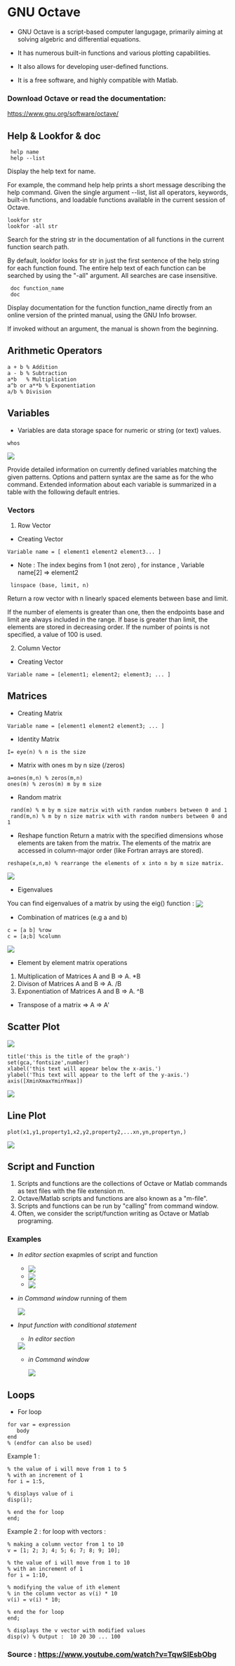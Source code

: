 # GNU Octave

- GNU Octave is a script-based computer langugage, primarily aiming at solving algebric and differential equations.

- It has numerous built-in functions and various plotting capabilities.

- It also allows for developing user-defined functions.

- It is a free software, and highly compatible with Matlab.

### Download Octave or read the documentation:

https://www.gnu.org/software/octave/

## Help & Lookfor & doc

```
 help name
 help --list
 ```

Display the help text for name.

For example, the command help help prints a short message describing the help command.
Given the single argument --list, list all operators, keywords, built-in functions, and loadable functions available in the current session of Octave. 

```
lookfor str
lookfor -all str 
```

Search for the string str in the documentation of all functions in the current function search path.

By default, lookfor looks for str in just the first sentence of the help string for each function found. The entire help text of each function can be searched by using the "-all" argument. All searches are case insensitive. 

```
 doc function_name
 doc
```
Display documentation for the function function_name directly from an online version of the printed manual, using the GNU Info browser.

If invoked without an argument, the manual is shown from the beginning. 

## Arithmetic Operators
```
a + b % Addition
a - b % Subtraction
a*b   % Multiplication
a^b or a**b % Exponentiation
a/b % Division
```
## Variables 
- Variables are data storage space for numeric or string (or text) values.

```
whos
```

<img src="./images/who.whos.png" align="center"/>

Provide detailed information on currently defined variables matching the given patterns.
Options and pattern syntax are the same as for the who command.
Extended information about each variable is summarized in a table with the following default entries. 

### Vectors 
1. Row Vector

- Creating Vector 
```
Variable name = [ element1 element2 element3... ]
```
- Note : The index begins from 1 (not zero) , for instance , Variable name[2] => element2

```
 linspace (base, limit, n)
 ```
Return a row vector with n linearly spaced elements between base and limit.

If the number of elements is greater than one, then the endpoints base and limit are always included in the range. If base is greater than limit, the elements are stored in decreasing order. If the number of points is not specified, a value of 100 is used. 

2. Column Vector

- Creating Vector 
```
Variable name = [element1; element2; element3; ... ]
```
## Matrices

- Creating Matrix
```
Variable name = [element1 element2 element3; ... ]
```
- Identity Matrix 
```
I= eye(n) % n is the size
```
- Matrix with ones m by n size (/zeros)
```
a=ones(m,n) % zeros(m,n)
ones(m) % zeros(m) m by m size
```
- Random matrix
```
 rand(m) % m by m size matrix with with random numbers between 0 and 1
 rand(m,n) % m by n size matrix with with random numbers between 0 and 1
```
- Reshape function
 Return a matrix with the specified dimensions whose elements are taken from the matrix.
 The elements of the matrix are accessed in column-major order (like
 Fortran arrays are stored).
 ```
 reshape(x,n,m) % rearrange the elements of x into n by m size matrix.
 ```
 <img src='./images/reshape.png' align="center"/>

- Eigenvalues

 You can find eigenvalues of a matrix by using the eig() function :
 <img src='./images/eig().png' align="center"/>

- Combination of matrices (e.g a and b)
```
c = [a b] %row
c = [a;b] %column
```
<img src='./images/comb.png' align="center"/>

- Element by element matrix operations
1. Multiplication of Matrices A and B  => A. *B
2. Divison  of Matrices A and B        => A. /B
3. Exponentiation of Matrices A and B  => A. ^B

- Transpose of a matrix => A => A'

## Scatter Plot
<img src='./images/plotting.png' align="center"/>

```
title('this is the title of the graph')
set(gca,'fontsize',number) 
xlabel('this text will appear below the x-axis.')
ylabel('This text will appear to the left of the y-axis.')
axis([XminXmaxYminYmax])
```
<img src='./images/scatter.png' align="center"/>

## Line Plot 

``` 
plot(x1,y1,property1,x2,y2,property2,...xn,yn,propertyn,)
```
<img src='./images/line.png' align="center"/>

## Script and Function

1. Scripts and functions are the collections of Octave or Matlab commands as text files with the file extension m.
2. Octave/Matlab scripts and functions are also known as a "m-file".
3. Scripts and functions can be run by "calling" from command window.
4. Often, we consider the script/function writing as Octave or Matlab programing.

### Examples

- *In editor section* exapmles of script and function

     - <img src='./images/script.png' align="center"/>
     - <img src='./images/func1.png' align="center" />
     - <img src='./images/func2.png' align="center" />

- *in Command window* running of them

  <img src='./images/run.png' align="center" />

- *Input function with conditional statement*

   - *In editor section*

  <img src='./images/input.png' align="center" />

   - *in Command window* 

     <img src='./images/scoreRun.png' align="center" />

## Loops
- For loop
 ```
for var = expression
    body
end
% (endfor can also be used)
 ```

 Example 1 :
 ```
% the value of i will move from 1 to 5
% with an increment of 1
for i = 1:5,
  
% displays value of i
disp(i);
  
% end the for loop
end;
```
Example 2 : for loop with vectors :
```
% making a column vector from 1 to 10
v = [1; 2; 3; 4; 5; 6; 7; 8; 9; 10];
  
% the value of i will move from 1 to 10 
% with an increment of 1
for i = 1:10,
   
% modifying the value of ith element 
% in the column vector as v(i) * 10 
v(i) = v(i) * 10;
   
% end the for loop
end; 
   
% displays the v vector with modified values
disp(v) % Output :  10 20 30 ... 100
```


### Source : https://www.youtube.com/watch?v=TqwSlEsbObg